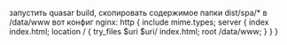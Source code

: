 запустить quasar build, скопировать содержимое папки dist/spa/* в /data/www
вот конфиг nginx:
http {
    include mime.types;
    server {
    index index.html;
     	    location / {
	        try_files $uri $uri/ index.html;
	    	  root /data/www;
		     }
	  }
}

